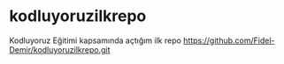 # kodluyoruzilkrepo
Kodluyoruz Eğitimi kapsamında açtığım ilk repo
https://github.com/Fidel-Demir/kodluyoruzilkrepo.git
